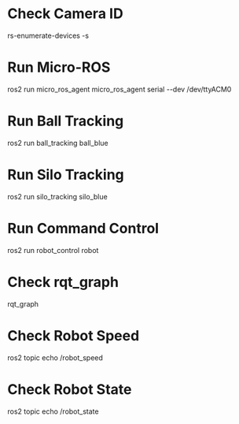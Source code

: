 # Check Camera ID
rs-enumerate-devices -s
# Run Micro-ROS
ros2 run micro_ros_agent micro_ros_agent serial --dev /dev/ttyACM0
# Run Ball Tracking
ros2 run ball_tracking ball_blue
# Run Silo Tracking
ros2 run silo_tracking silo_blue
# Run Command Control
ros2 run robot_control robot
# Check rqt_graph
rqt_graph
# Check Robot Speed
ros2 topic echo /robot_speed
# Check Robot State
ros2 topic echo /robot_state

